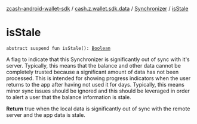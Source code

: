 [zcash-android-wallet-sdk](../../index.md) / [cash.z.wallet.sdk.data](../index.md) / [Synchronizer](index.md) / [isStale](./is-stale.md)

# isStale

`abstract suspend fun isStale(): `[`Boolean`](https://kotlinlang.org/api/latest/jvm/stdlib/kotlin/-boolean/index.html)

A flag to indicate that this Synchronizer is significantly out of sync with it's server. Typically, this means
that the balance and other data cannot be completely trusted because a significant amount of data has not been
processed. This is intended for showing progress indicators when the user returns to the app after having not
used it for days. Typically, this means minor sync issues should be ignored and this should be leveraged in order
to alert a user that the balance information is stale.

**Return**
true when the local data is significantly out of sync with the remote server and the app data is stale.

